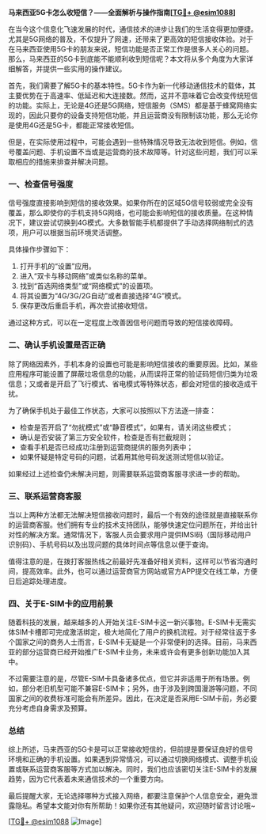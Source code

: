 **马来西亚5G卡怎么收短信？——全面解析与操作指南[[TG💪+ @esim1088](https://t.me/s/esim1088)]**

在当今这个信息化飞速发展的时代，通信技术的进步让我们的生活变得更加便捷。尤其是5G网络的普及，不仅提升了网速，还带来了更高效的短信接收体验。对于在马来西亚使用5G卡的朋友来说，短信功能是否正常工作是很多人关心的问题。那么，马来西亚的5G卡到底能不能顺利收到短信呢？本文将从多个角度为大家详细解答，并提供一些实用的操作建议。

首先，我们需要了解5G卡的基本特性。5G卡作为新一代移动通信技术的载体，其主要优势在于高速率、低延迟和大连接数。然而，这并不意味着它会改变传统短信的功能。实际上，无论是4G还是5G网络，短信服务（SMS）都是基于蜂窝网络实现的，因此只要你的设备支持短信功能，并且运营商没有限制该功能，那么无论你是使用4G还是5G卡，都能正常接收短信。

但是，在实际使用过程中，可能会遇到一些特殊情况导致无法收到短信。例如，信号覆盖问题、手机设置不当或是运营商的技术故障等。针对这些问题，我们可以采取相应的措施来排查并解决问题。

### 一、检查信号强度

信号强度直接影响到短信的接收效果。如果你所在的区域5G信号较弱或完全没有覆盖，那么即使你的手机支持5G网络，也可能会影响短信的接收质量。在这种情况下，建议尝试切换到4G模式。大多数智能手机都提供了手动选择网络制式的选项，用户可以根据当前环境灵活调整。

具体操作步骤如下：
1. 打开手机的“设置”应用。
2. 进入“双卡与移动网络”或类似名称的菜单。
3. 找到“首选网络类型”或“网络模式”的设置项。
4. 将其设置为“4G/3G/2G自动”或者直接选择“4G”模式。
5. 保存更改后重启手机，再次尝试接收短信。

通过这种方式，可以在一定程度上改善因信号问题而导致的短信接收障碍。

### 二、确认手机设置是否正确

除了网络因素外，手机本身的设置也可能是影响短信接收的重要原因。比如，某些应用程序可能设置了屏蔽垃圾信息的功能，从而误将正常的验证码短信归类为垃圾信息；又或者是开启了飞行模式、省电模式等特殊状态，都会对短信的接收造成干扰。

为了确保手机处于最佳工作状态，大家可以按照以下方法逐一排查：
- 检查是否开启了“勿扰模式”或“静音模式”，如果有，请关闭这些模式；
- 确认是否安装了第三方安全软件，检查是否有拦截规则；
- 查看手机是否已经成功注册到运营商提供的服务列表中；
- 如果怀疑是特定号码的问题，试着用其他号码发送测试短信以验证。

如果经过上述检查仍未解决问题，则需要联系运营商客服寻求进一步的帮助。

### 三、联系运营商客服

当以上两种方法都无法解决短信接收问题时，最后一个有效的途径就是直接联系你的运营商客服。他们拥有专业的技术支持团队，能够快速定位问题所在，并给出针对性的解决方案。通常情况下，客服人员会要求用户提供IMSI码（国际移动用户识别码）、手机号码以及出现问题的具体时间点等信息以便于查询。

值得注意的是，在拨打客服热线之前最好先准备好相关资料，这样可以节省沟通时间，提高效率。此外，也可以通过运营商官方网站或官方APP提交在线工单，方便日后追踪处理进度。

### 四、关于E-SIM卡的应用前景

随着科技的发展，越来越多的人开始关注E-SIM卡这一新兴事物。E-SIM卡无需实体SIM卡槽即可完成激活绑定，极大地简化了用户的换机流程。对于经常往返于多个国家之间的商务人士而言，E-SIM卡无疑是一个非常便利的选择。目前，马来西亚的部分运营商已经开始推广E-SIM卡业务，未来或许会有更多创新功能加入其中。

不过需要注意的是，尽管E-SIM卡具备诸多优点，但它并非适用于所有场景。例如，部分老旧机型可能不兼容E-SIM卡；另外，由于涉及到跨国漫游等问题，不同国家之间的收费标准可能会有所差异。因此，在决定是否采用E-SIM卡前，务必要充分考虑自身需求及预算。

### 总结

综上所述，马来西亚的5G卡是可以正常接收短信的，但前提是要保证良好的信号环境和正确的手机设置。如果遇到异常情况，可以通过切换网络模式、调整手机设置或联系运营商客服等方式加以解决。同时，我们也应该密切关注E-SIM卡的发展趋势，因为它代表着未来通信技术的一个重要方向。

最后提醒大家，无论选择哪种方式接入网络，都要注意保护个人信息安全，避免泄露隐私。希望本文能对你有所帮助！如果你还有其他疑问，欢迎随时留言讨论哦~

[[TG💪+ @esim1088](https://t.me/s/esim1088) ![Image](https://i.postimg.cc/4NQfJmqS/Snipaste-2025-05-13-00-14-12.png)]